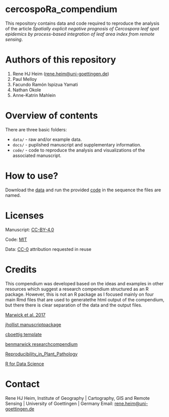 # cercospoRa_compendium
This repository contains data and code required to reproduce the analysis of the article *Spatially explicit negative prognosis of Cercospora leaf spot epidemics by process-based integration of leaf area index from remote sensing*. 

# Authors of this repository

1. Rene HJ Heim (rene.heim@uni-goettingen.de)
2. Paul Melloy
3. Facundo Ramón Ispizua Yamati
4. Nathan Okole
5. Anne-Katrin Mahlein


# Overview of contents

There are three basic folders:

- `data/` - raw and/or example data.
- `docs/` - puplished manuscript and supplementary information.
- `code/` - code to reproduce the analysis and visualizations of the associated manuscript.

# How to use?

Download the [data](https://owncloud.gwdg.de/index.php/s/RuNNNjw3sxdNpgn) and run the provided [code](https://github.com/ReneHeim/cercospoRa_compendium/tree/main/code) in the sequence the files are named. 


# Licenses

Manuscript: [CC-BY-4.0](https://creativecommons.org/licenses/by/4.0/)

Code: [MIT](https://opensource.org/licenses/MIT)

Data: [CC-0](https://creativecommons.org/publicdomain/zero/1.0/) attribution requested in reuse

# Credits

This compendium was developed based on the ideas and examples in other resources which suggest a research compendium structured as an R package. However, this is not an R package as I focused mainly on four main Rmd files that are used to generatethe html output of the compendium, but there there is clear separation of the data and the output files.

[Marwick et al. 2017](https://doi.org/10.7287/peerj.preprints.3192v1)

[jhollist manuscriptpackage](https://github.com/jhollist/manuscriptPackage)

[cboettig template](https://github.com/cboettig/template)

[benmarwick researchcompendium](https://github.com/benmarwick/researchcompendium)

[Reproducibility_in_Plant_Pathology](Reproducibility_in_Plant_Pathology)

[R for Data Science](http://r4ds.had.co.nz/)

# Contact

Rene HJ Heim, Institute of Geography | Cartography, GIS and Remote Sensing | University of Goettingen | Germany
Email: rene.heim@uni-goettingen.de


